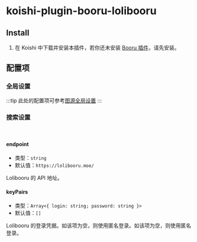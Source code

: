 # koishi-plugin-booru-lolibooru

## Install

1. 在 Koishi 中下载并安装本插件，若你还未安装 [Booru 插件](../index.md)，请先安装。

## 配置项

### 全局设置

:::tip
此处的配置项可参考[图源全局设置](../config#图源全局设置)
:::

### 搜索设置

<br>

#### endpoint

- 类型：`string`
- 默认值：`https://lolibooru.moe/`

Lolibooru 的 API 地址。

#### keyPairs

- 类型：`Array<{ login: string; password: string }>`
- 默认值：`[]`

Lolibooru 的登录凭据。如该项为空，则使用匿名登录。如该项为空，则使用匿名登录。
